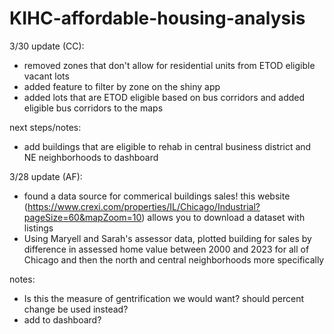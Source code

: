# KIHC-affordable-housing-analysis
3/30 update (CC):
- removed zones that don't allow for residential units from ETOD eligible vacant lots
- added feature to filter by zone on the shiny app
- added lots that are ETOD eligible based on bus corridors and added eligible bus corridors to the maps

next steps/notes:
- add buildings that are eligible to rehab in central business district and NE neighborhoods to dashboard

3/28 update (AF):
- found a data source for commerical buildings sales! this website (https://www.crexi.com/properties/IL/Chicago/Industrial?pageSize=60&mapZoom=10) allows you to download a dataset with listings
- Using Maryell and Sarah's assessor data, plotted building for sales by difference in assessed home value between 2000 and 2023 for all of Chicago and then the north and central neighborhoods more specifically
  
notes:
- Is this the measure of gentrification we would want? should percent change be used instead?
- add to dashboard?

